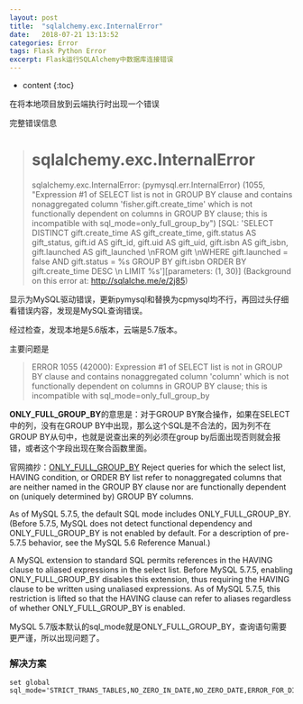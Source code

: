 ```yaml
---
layout: post
title:  "sqlalchemy.exc.InternalError"
date:   2018-07-21 13:13:52
categories: Error
tags: Flask Python Error
excerpt: Flask运行SQLAlchemy中数据库连接错误
---
```


* content
{:toc}


在将本地项目放到云端执行时出现一个错误

完整错误信息

> # sqlalchemy.exc.InternalError
>
> sqlalchemy.exc.InternalError: (pymysql.err.InternalError) (1055, "Expression #1 of SELECT list is not in GROUP BY clause and contains nonaggregated column 'fisher.gift.create_time' which is not functionally dependent on columns in GROUP BY clause; this is incompatible with sql_mode=only_full_group_by") [SQL: 'SELECT DISTINCT gift.create_time AS gift_create_time, gift.status AS gift_status, gift.id AS gift_id, gift.uid AS gift_uid, gift.isbn AS gift_isbn, gift.launched AS gift_launched \nFROM gift \nWHERE gift.launched = false AND gift.status = %s GROUP BY gift.isbn ORDER BY gift.create_time DESC \n LIMIT %s'][parameters: (1, 30)] (Background on this error at: http://sqlalche.me/e/2j85)

显示为MySQL驱动错误，更新pymysql和替换为cpmysql均不行，再回过头仔细看错误内容，发现是MySQL查询错误。

经过检查，发现本地是5.6版本，云端是5.7版本。

主要问题是

> ERROR 1055 (42000): Expression #1 of SELECT list is not in GROUP BY clause and contains nonaggregated column 'column' which is not functionally dependent on columns in GROUP BY clause; this is incompatible with sql_mode=only_full_group_by



**ONLY_FULL_GROUP_BY**的意思是：对于GROUP BY聚合操作，如果在SELECT中的列，没有在GROUP BY中出现，那么这个SQL是不合法的，因为列不在GROUP BY从句中，也就是说查出来的列必须在group by后面出现否则就会报错，或者这个字段出现在聚合函数里面。

官网摘抄：[ONLY_FULL_GROUP_BY](https://dev.mysql.com/doc/refman/5.7/en/sql-mode.html#sqlmode_only_full_group_by) 
Reject queries for which the select list, HAVING condition, or ORDER BY list refer to nonaggregated columns that are neither named in the GROUP BY clause nor are functionally dependent on (uniquely determined by) GROUP BY columns.

As of MySQL 5.7.5, the default SQL mode includes ONLY_FULL_GROUP_BY. (Before 5.7.5, MySQL does not detect functional dependency and ONLY_FULL_GROUP_BY is not enabled by default. For a description of pre-5.7.5 behavior, see the MySQL 5.6 Reference Manual.)

A MySQL extension to standard SQL permits references in the HAVING clause to aliased expressions in the select list. Before MySQL 5.7.5, enabling ONLY_FULL_GROUP_BY disables this extension, thus requiring the HAVING clause to be written using unaliased expressions. As of MySQL 5.7.5, this restriction is lifted so that the HAVING clause can refer to aliases regardless of whether ONLY_FULL_GROUP_BY is enabled.

MySQL 5.7版本默认的sql_mode就是ONLY_FULL_GROUP_BY，查询语句需要更严谨，所以出现问题了。



### 解决方案

```mysql
set global sql_mode='STRICT_TRANS_TABLES,NO_ZERO_IN_DATE,NO_ZERO_DATE,ERROR_FOR_DIVISION_BY_ZERO,NO_AUTO_CREATE_USER,NO_ENGINE_SUBSTITUTION';
```


